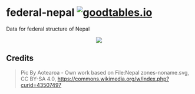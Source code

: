 # federal-nepal [![goodtables.io](https://goodtables.io/badge/github/amitness/federal-nepal.svg)](https://goodtables.io/github/amitness/federal-nepal)

Data for federal structure of Nepal

<p align="center">
  <img src="https://upload.wikimedia.org/wikipedia/commons/thumb/1/12/Provinces_of_Nepal_2015.png/640px-Provinces_of_Nepal_2015.png"/>
</p>


## Credits
>Pic By Aotearoa - Own work based on File:Nepal zones-noname.svg, CC BY-SA 4.0, https://commons.wikimedia.org/w/index.php?curid=43507497
